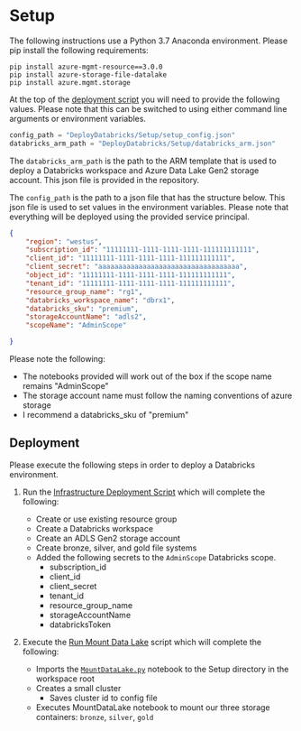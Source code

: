 # Setup

The following instructions use a Python 3.7 Anaconda environment. Please pip install the following requirements:
```
pip install azure-mgmt-resource==3.0.0
pip install azure-storage-file-datalake
pip install azure.mgmt.storage
```


At the top of the [deployment script](InfrastructureDeploy.py) you will need to provide the following values. Please note that this can be switched to using either command line arguments or environment variables. 
```python
config_path = "DeployDatabricks/Setup/setup_config.json"
databricks_arm_path = "DeployDatabricks/Setup/databricks_arm.json"
```

The `databricks_arm_path` is the path to the ARM template that is used to deploy a Databricks workspace and Azure Data Lake Gen2 storage account. This json file is provided in the repository. 


The `config_path` is the path to a json file that has the structure below. This json file is used to set values in the environment variables. Please note that everything will be deployed using the provided service principal. 
```json
{
    "region": "westus",
    "subscription_id": "11111111-1111-1111-1111-111111111111",
    "client_id": "11111111-1111-1111-1111-111111111111", 
    "client_secret": "aaaaaaaaaaaaaaaaaaaaaaaaaaaaaaaaaaa", 
    "object_id": "11111111-1111-1111-1111-111111111111",
    "tenant_id": "11111111-1111-1111-1111-111111111111",
    "resource_group_name": "rg1",
    "databricks_workspace_name": "dbrx1",
    "databricks_sku": "premium", 
    "storageAccountName": "adls2", 
    "scopeName": "AdminScope" 

}
```
Please note the following:
- The notebooks provided will work out of the box if the scope name remains "AdminScope"
- The storage account name must follow the naming conventions of azure storage
- I recommend a databricks_sku of "premium" 



## Deployment

Please execute the following steps in order to deploy a Databricks environment. 

1. Run the [Infrastructure Deployment Script](InfrastructureDeploy.py) which will complete the following:
    - Create or use existing resource group
    - Create a Databricks workspace
    - Create an ADLS Gen2 storage account
    - Create bronze, silver, and gold file systems
    - Added the following secrets to the `AdminScope` Databricks scope.
        - subscription_id 
        - client_id 
        - client_secret 
        - tenant_id 
        - resource_group_name 
        - storageAccountName 
        - databricksToken

1. Execute the [Run Mount Data Lake](RunMountDataLake.py) script which will complete the following:
    - Imports the [`MountDataLake.py`](MountDataLake.py) notebook to the Setup directory in the workspace root
    - Creates a small cluster
        - Saves cluster id to config file
    - Executes MountDataLake notebook to mount our three storage containers: `bronze`, `silver`, `gold`

